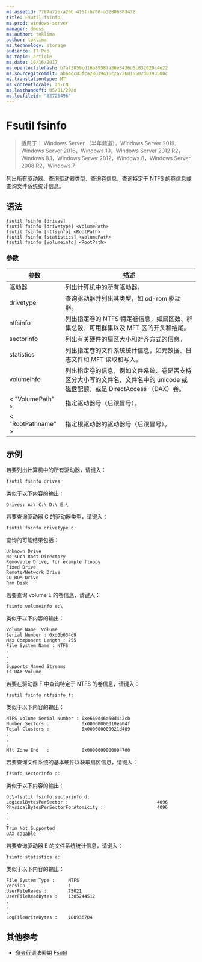 ```yaml
---
ms.assetid: 7787a72e-a26b-415f-b700-a32806803478
title: Fsutil fsinfo
ms.prod: windows-server
manager: dmoss
ms.author: toklima
author: toklima
ms.technology: storage
audience: IT Pro
ms.topic: article
ms.date: 10/16/2017
ms.openlocfilehash: b7af3859cd16b89587a86e3436d5c832620c4e22
ms.sourcegitcommit: ab64dc83fca28039416c26226815502d0193500c
ms.translationtype: MT
ms.contentlocale: zh-CN
ms.lasthandoff: 05/01/2020
ms.locfileid: "82725496"
---
```

# <a name="fsutil-fsinfo"></a>Fsutil fsinfo
> 适用于： Windows Server （半年频道），Windows Server 2019，Windows Server 2016，Windows 10，Windows Server 2012 R2，Windows 8.1，Windows Server 2012，Windows 8，Windows Server 2008 R2，Windows 7

列出所有驱动器、查询驱动器类型、查询卷信息、查询特定于 NTFS 的卷信息或查询文件系统统计信息。



## <a name="syntax"></a>语法

```
fsutil fsinfo [drives]
fsutil fsinfo [drivetype] <VolumePath>
fsutil fsinfo [ntfsinfo] <RootPath>
fsutil fsinfo [statistics] <VolumePath>
fsutil fsinfo [volumeinfo] <RootPath>
```

### <a name="parameters"></a>参数

|参数|描述|
|-------------|---------------|
|驱动器|列出计算机中的所有驱动器。|
|drivetype|查询驱动器并列出其类型，如 cd-rom 驱动器。|
|ntfsinfo|列出指定卷的 NTFS 特定卷信息，如扇区数、群集总数、可用群集以及 MFT 区的开头和结尾。|
|sectorinfo|列出有关硬件的扇区大小和对齐方式的信息。|
|statistics|列出指定卷的文件系统统计信息，如元数据、日志文件和 MFT 读取和写入。|
|volumeinfo|列出指定卷的信息，例如文件系统、卷是否支持区分大小写的文件名、文件名中的 unicode 或磁盘配额，或是 DirectAccess （DAX）卷。|
|< "VolumePath" >|指定驱动器号（后跟冒号）。|
|< "RootPathname" >|指定根驱动器的驱动器号（后跟冒号）。|

## <a name="examples"></a><a name="BKMK_examples"></a>示例
若要列出计算机中的所有驱动器，请键入：

```
fsutil fsinfo drives
```

类似于以下内容的输出：

```
Drives: A:\ C:\ D:\ E:\       
```

若要查询驱动器 C 的驱动器类型，请键入：

```
fsutil fsinfo drivetype c:
```

查询的可能结果包括：

```
Unknown Drive
No such Root Directory
Removable Drive, for example floppy
Fixed Drive
Remote/Network Drive
CD-ROM Drive
Ram Disk
```

若要查询 volume E 的卷信息，请键入：

```
fsinfo volumeinfo e:\
```

类似于以下内容的输出：

```
Volume Name :Volume
Serial Number : 0xd0b634d9
Max Component Length : 255
File System Name : NTFS
.
.
.
Supports Named Streams
Is DAX Volume
```

若要在驱动器 F 中查询特定于 NTFS 的卷信息，请键入：

```
fsutil fsinfo ntfsinfo f:
```

类似于以下内容的输出：

```
NTFS Volume Serial Number : 0xe660d46a60d442cb
Number Sectors :            0x00000000010ea04f
Total Clusters :            0x000000000021d409
.
.
.
Mft Zone End   :            0x0000000000004700       
```

若要查询文件系统的基本硬件以获取扇区信息，请键入：

```
fsinfo sectorinfo d:
```

类似于以下内容的输出：

```
D:\>fsutil fsinfo sectorinfo d:
LogicalBytesPerSector :                                 4096
PhysicalBytesPerSectorForAtomicity :                    4096
.
.
.
Trim Not Supported
DAX capable
```

若要查询驱动器 E 的文件系统统计信息，请键入：

```
fsinfo statistics e:
```

类似于以下内容的输出：

```
File System Type :     NTFS
Version :              1
UserFileReads :        75021
UserFileReadBytes :    1305244512
.
.
.
LogFileWriteBytes :    180936704       
```

## <a name="additional-references"></a>其他参考
- [命令行语法密钥](command-line-syntax-key.md)
[Fsutil](Fsutil.md)


